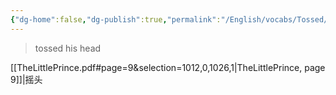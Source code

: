 ```yaml
---
{"dg-home":false,"dg-publish":true,"permalink":"/English/vocabs/Tossed/","dgPassFrontmatter":true}
---
```



> tossed his head

[[TheLittlePrince.pdf#page=9&selection=1012,0,1026,1|TheLittlePrince, page 9]]|摇头